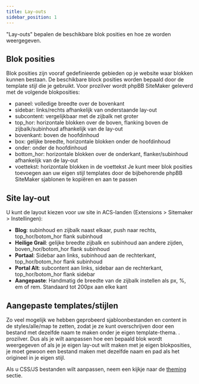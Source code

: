 ```yaml
---
title: Lay-outs
sidebar_position: 1
---
```


"Lay-outs" bepalen de beschikbare blok posities en hoe ze worden weergegeven.

## Blok posities
Blok posities zijn vooraf gedefinieerde gebieden op je website waar blokken kunnen bestaan. De beschikbare block posities worden bepaald door de template stijl die je gebruikt. Voor prozilver wordt phpBB SiteMaker geleverd met de volgende blokposities:
* paneel: volledige breedte over de bovenkant
* sidebar: links/rechts afhankelijk van onderstaande lay-out
* subcontent: vergelijkbaar met de zijbalk net groter
* top_hor: horizontale blokken over de boven, flanking boven de zijbalk/subinhoud afhankelijk van de lay-out
* bovenkant: boven de hoofdinhoud
* box: gelijke breedte, horizontale blokken onder de hoofdinhoud
* onder: onder de hoofdinhoud
* bottom_hor: horizontale blokken over de onderkant, flanker/subinhoud afhankelijk van de lay-out
* voettekst: horizontale blokken in de voettekst Je kunt meer blok posities toevoegen aan uw eigen stijl templates door de bijbehorende phpBB SiteMaker sjablonen te kopiëren en aan te passen

## Site lay-out
U kunt de layout kiezen voor uw site in ACS-landen (Extensions > Sitemaker > Instellingen):
* **Blog**: subinhoud en zijbalk naast elkaar, push naar rechts, top_hor/botom_hor flank subinhoud
* **Heilige Grail**: gelijke breedte zijbalk en subinhoud aan andere zijden, boven_hor/botom_hor flank subinhoud
* **Portaal**: Sidebar aan links, subinhoud aan de rechterkant, top_hor/botom_hor flank subinhoud
* **Portal Alt**: subcontent aan links, sidebar aan de rechterkant, top_hor/botom_hor flank sidebar
* **Aangepaste**: Handmatig de breedte van de zijbalk instellen als px, %, em of rem. Standaard tot 200px aan elke kant

## Aangepaste templates/stijlen
Zo veel mogelijk we hebben geprobeerd sjabloonbestanden en content in de styles/alle/map te zetten, zodat je ze kunt overschrijven door een bestand met dezelfde naam te maken onder je eigen template-thema. . prozilver. Dus als je wilt aanpassen hoe een bepaald blok wordt weergegeven of als je je eigen lay-out wilt maken met je eigen blokposities, je moet gewoon een bestand maken met dezelfde naam en pad als het origineel in je eigen stijl.

Als u CSS/JS bestanden wilt aanpassen, neem een kijkje naar de [theming](/docs/dev/theming) sectie.